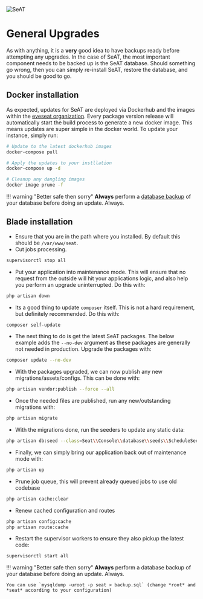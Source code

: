 ![SeAT](https://i.imgur.com/aPPOxSK.png)

# General Upgrades

As with anything, it is a **very** good idea to have backups ready before attempting any upgrades.
In the case of SeAT, the most important component needs to be backed up is the SeAT database.
Should something go wrong, then you can simply re-install SeAT, restore the database, and you should be good to go.

## Docker installation

As expected, updates for SeAT are deployed via Dockerhub and the images within the [eveseat organization].
Every package version release will automatically start the build process to generate a new docker image.
This means updates are super simple in the docker world. To update your instance, simply run:

```bash
# Update to the latest dockerhub images
docker-compose pull

# Apply the updates to your instllation
docker-compose up -d

# Cleanup any dangling images
docker image prune -f
```

!!! warning "Better safe then sorry"
    **Always** perform a [database backup] of your database before doing an update. Always.

## Blade installation

- Ensure that you are in the path where you installed. By default this should be `/var/www/seat`.
- Cut jobs processing.

```bash
supervisorctl stop all
```

- Put your application into maintenance mode. This will ensure that no request from the outside will hit your applications logic, and also help you perform an upgrade uninterrupted. Do this with:

```bash
php artisan down
```

- Its a good thing to update `composer` itself. This is not a hard requirement, but definitely recommended. Do this with:

```bash
composer self-update
```

- The next thing to do is get the latest SeAT packages. The below example adds the `--no-dev` argument as these packages are generally not needed in production. Upgrade the packages with:

```bash
composer update --no-dev
```

- With the packages upgraded, we can now publish any new migrations/assets/configs. This can be done with:

```bash
php artisan vendor:publish --force --all
```

- Once the needed files are published, run any new/outstanding migrations with:

```bash
php artisan migrate
```

- With the migrations done, run the seeders to update any static data:

```bash
php artisan db:seed --class=Seat\\Console\\database\\seeds\\ScheduleSeeder
```

- Finally, we can simply bring our application back out of maintenance mode with:

```bash
php artisan up
```

- Prune job queue, this will prevent already queued jobs to use old codebase

```bash
php artisan cache:clear
```

- Renew cached configuration and routes

```bash
php artisan config:cache
php artisan route:cache
```

- Restart the supervisor workers to ensure they also pickup the latest code:

```bash
supervisorctl start all
```

!!! warning "Better safe then sorry"
    **Always** perform a database backup of your database before doing an update. Always.

    You can use `mysqldump -uroot -p seat > backup.sql` (change *root* and *seat* according to your configuration)

[here]: ../admin_guides/docker_admin.md#performing-updates
[database backup]: ../admin_guides/docker_admin.md#database-backups-and-restore
[eveseat organization]: https://hub.docker.com/u/eveseat/